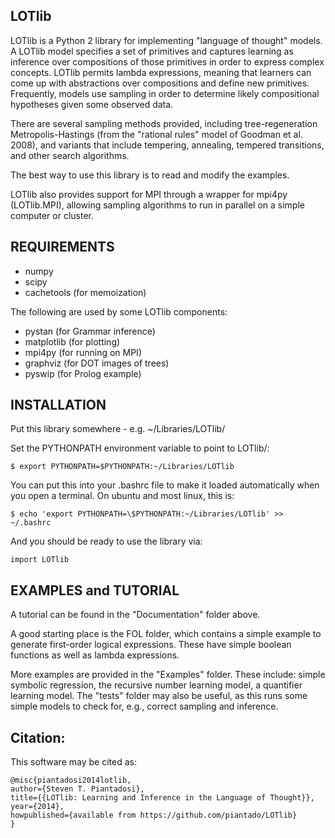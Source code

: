 LOTlib
------

LOTlib is a Python 2 library for implementing "language of thought" models. A LOTlib model specifies a set of primitives and captures learning as inference over compositions of those primitives in order to express complex concepts. LOTlib permits lambda expressions, meaning that learners can come up with abstractions over compositions and define new primitives. Frequently, models use sampling in order to determine likely compositional hypotheses given some observed data. 

There are several sampling methods provided, including tree-regeneration Metropolis-Hastings (from the "rational rules" model of Goodman et al. 2008), and variants that include tempering, annealing, tempered transitions, and other search algorithms. 

The best way to use this library is to read and modify the examples. 

LOTlib also provides support for MPI through a wrapper for mpi4py (LOTlib.MPI), allowing sampling algorithms to run in parallel on a simple computer or cluster.

REQUIREMENTS
------------

- numpy
- scipy
- cachetools (for memoization)

The following are used by some LOTlib components:

- pystan (for Grammar inference)
- matplotlib (for plotting)
- mpi4py (for running on MPI)
- graphviz (for DOT images of trees)
- pyswip (for Prolog example)

INSTALLATION
------------

Put this library somewhere - e.g. ~/Libraries/LOTlib/
	
Set the PYTHONPATH environment variable to point to LOTlib/:
	
	$ export PYTHONPATH=$PYTHONPATH:~/Libraries/LOTlib
	
You can put this into your .bashrc file to make it loaded automatically when you open a terminal. On ubuntu and most linux, this is:
	
	$ echo 'export PYTHONPATH=\$PYTHONPATH:~/Libraries/LOTlib' >> ~/.bashrc

And you should be ready to use the library via:
	
	import LOTlib
	
EXAMPLES and TUTORIAL
---------------------

A tutorial can be found in the "Documentation" folder above. 

A good starting place is the FOL folder, which contains a simple example to generate first-order logical expressions. These have simple boolean functions as well as lambda expressions. 

More examples are provided in the "Examples" folder. These include: simple symbolic regression, the recursive number learning model, a quantifier learning model. The "tests" folder may also be useful, as this runs some simple models to check for, e.g., correct sampling and inference. 

Citation:
---------

This software may be cited as:

	@misc{piantadosi2014lotlib,
	author={Steven T. Piantadosi},
	title={{LOTlib: Learning and Inference in the Language of Thought}},
	year={2014},
	howpublished={available from https://github.com/piantado/LOTlib}
	}